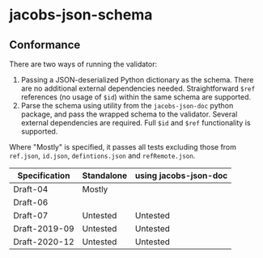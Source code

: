 # jacobs-json-schema

## Conformance

There are two ways of running the validator: 
1. Passing a JSON-deserialized Python dictionary as the schema.  There are no additional external dependencies needed.  Straightforward `$ref` references (no usage of `$id`) within the same schema are supported.
2. Parse the schema using utility from the `jacobs-json-doc` python package, and pass the wrapped schema to the validator.  Several external dependencies are required.  Full `$id` and `$ref` functionality is supported.

Where "Mostly" is specified, it passes all tests excluding those from `ref.json`, `id.json`, `defintions.json` and `refRemote.json`.  

| Specification | Standalone | using jacobs-json-doc |
|---------------|------------|-----------------------|
| Draft-04      | Mostly     |                       |
| Draft-06      |            |                       |
| Draft-07      | Untested   | Untested              |
| Draft-2019-09 | Untested   | Untested              |
| Draft-2020-12 | Untested   | Untested              |
